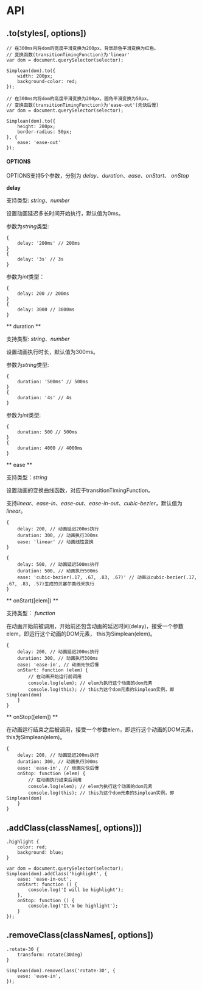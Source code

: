 # API

## .to(styles[, options])

    // 在300ms内将dom的宽度平滑变换为200px，背景颜色平滑变换为红色。
    // 变换函数(transitionTimingFunction)为'linear'
    var dom = document.querySelector(selector);

    Simplean(dom).to({
        width: 200px;
        background-color: red;
    });

    // 在300ms内将dom的高度平滑变换为200px，圆角平滑变换为50px。
    // 变换函数(transitionTimingFunction)为'ease-out'(先快后慢)
    var dom = document.querySelector(selector);

    Simplean(dom).to({
        height: 200px;
        border-radius: 50px;
    }, {
        ease: 'ease-out'
    });

#### OPTIONS

OPTIONS支持5个参数，分别为 *delay*、*duration*、*ease*、*onStart*、 *onStop*

**delay**

支持类型: *string*、*number*

设置动画延迟多长时间开始执行，默认值为0ms。

参数为*string*类型:

```
{
    delay: '200ms' // 200ms
}
{
    delay: '3s' // 3s
}
```

参数为*int*类型：

```
{
    delay: 200 // 200ms
}
{
    delay: 3000 // 3000ms
}
```

** duration **

支持类型: *string*、*number*

设置动画执行时长，默认值为300ms。

参数为*string*类型:

```
{
    duration: '500ms' // 500ms
}
{
    duration: '4s' // 4s
}
```

参数为*int*类型:

```
{
    duration: 500 // 500ms
}
{
    duration: 4000 // 4000ms
}
```


** ease **

支持类型：*string*

设置动画的变换曲线函数，对应于transitionTimingFunction。

支持*linear*、*ease-in*、*ease-out*、*ease-in-out*、*cubic-bezier*，默认值为*linear*。

```
{
    delay: 200, // 动画延迟200ms执行
    duration: 300, // 动画执行300ms
    ease: 'linear' // 动画线性变换
}
```
```
{
    delay: 500, // 动画延迟500ms执行
    duration: 500, // 动画执行500ms
    ease: 'cubic-bezier(.17, .67, .83, .67)' // 动画以cubic-bezier(.17, .67, .83, .57)生成的贝塞尔曲线来执行
}
```

** onStart([elem]) **

支持类型： *function*

在动画开始前被调用，开始前还包含动画的延迟时间(delay)，接受一个参数elem，即运行这个动画的DOM元素， this为Simplean(elem)。
```
{
    delay: 200, // 动画延迟200ms执行
    duration: 300, // 动画执行300ms
    ease: 'ease-in', // 动画先快后慢
    onStart: function (elem) {
        // 在动画开始运行前调用
        console.log(elem); // elem为执行这个动画的dom元素
        console.log(this); // this为这个dom元素的Simplean实例，即Simplean(dom)
    }
}
```

** onStop([elem]) **

在动画运行结束之后被调用，接受一个参数elem，即运行这个动画的DOM元素， this为Simplean(elem)。
```
{
    delay: 200, // 动画延迟200ms执行
    duration: 300, // 动画执行300ms
    ease: 'ease-in', // 动画先快后慢
    onStop: function (elem) {
        // 在动画执行结束后调用
        console.log(elem); // elem为执行这个动画的dom元素
        console.log(this); // this为这个dom元素的Simplean实例，即Simplean(dom)
    }
}
```


## .addClass(classNames[, options])]

    .highlight {
        color: red;
        background: blue;
    }

    var dom = document.querySelector(selector);
    Simplean(dom).addClass('highlight', {
        ease: 'ease-in-out',
        onStart: function () {
            console.log('I will be highlight');
        },
        onStop: function () {
            console.log('I\'m be highlight');
        }
    });

## .removeClass(classNames[, options])

    .rotate-30 {
        transform: rotate(30deg)
    }

    Simplean(dom).removeClass('rotate-30', {
        ease: 'ease-in',
    });